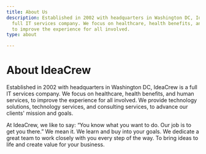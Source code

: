 ```yaml
---
title: About Us
description: Established in 2002 with headquarters in Washington DC, IdeaCrew is a
  full IT services company. We focus on healthcare, health benefits, and human services,
  to improve the experience for all involved.
type: about

---
```

# About IdeaCrew

Established in 2002 with headquarters in Washington DC, IdeaCrew is a full IT services company. We focus on healthcare, health benefits, and human services, to improve the experience for all involved. We provide technology solutions, technology services, and consulting services, to advance our clients' mission and goals. 

At IdeaCrew, we like to say: “You know what you want to do. Our job is to get you there.” We mean it. We learn and buy into your goals. We dedicate a great team to work closely with you every step of the way. To bring ideas to life and create value for your business.
